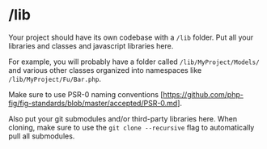 # /lib

Your project should have its own codebase with a `/lib` folder.  Put all your libraries
and classes and javascript libraries here.

For example, you will probably have a folder called `/lib/MyProject/Models/` and various
other classes organized into namespaces like `/lib/MyProject/Fu/Bar.php`.

Make sure to use PSR-0 naming conventions
[<https://github.com/php-fig/fig-standards/blob/master/accepted/PSR-0.md>].

Also put your git submodules and/or third-party libraries here.  When cloning, make sure
to use the `git clone --recursive` flag to automatically pull all submodules.

